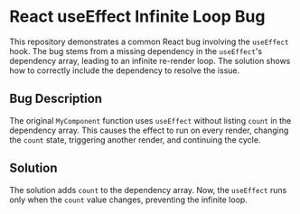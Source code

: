 # React useEffect Infinite Loop Bug

This repository demonstrates a common React bug involving the `useEffect` hook.  The bug stems from a missing dependency in the `useEffect`'s dependency array, leading to an infinite re-render loop.  The solution shows how to correctly include the dependency to resolve the issue.

## Bug Description
The original `MyComponent` function uses `useEffect` without listing `count` in the dependency array.  This causes the effect to run on every render, changing the `count` state, triggering another render, and continuing the cycle.

## Solution
The solution adds `count` to the dependency array. Now, the `useEffect` runs only when the `count` value changes, preventing the infinite loop.